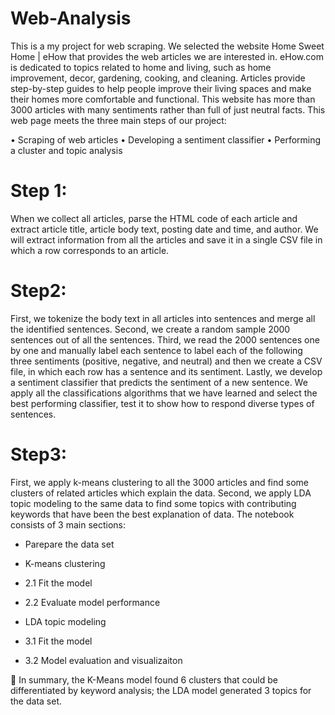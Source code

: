 # Web-Analysis
This is a my project for web scraping. We selected the website Home Sweet Home | eHow that provides the web articles we are interested in. eHow.com is dedicated to topics related to home and living, such as home
improvement, decor, gardening, cooking, and cleaning. Articles provide step-by-step guides to help people improve their living spaces and make their homes more comfortable and functional. This website has more than 3000 articles with many
sentiments rather than full of just neutral facts. This web page meets the three main steps of our project:

• Scraping of web articles
• Developing a sentiment classifier
• Performing a cluster and topic analysis

# Step 1:
When we collect all articles, parse the HTML code of each article and extract article title, article body text, posting date and time, and author. We will extract information
from all the articles and save it in a single CSV file in which a row corresponds to an article.

# Step2:

First, we tokenize the body text in all articles into sentences and merge all the identified sentences. Second, we create a random sample 2000 sentences out of all the sentences.
Third, we read the 2000 sentences one by one and manually label each sentence to label each of the following three sentiments (positive, negative, and neutral) and then we
create a CSV file, in which each row has a sentence and its sentiment. Lastly, we develop a sentiment classifier that predicts the sentiment of a new sentence. We apply
all the classifications algorithms that we have learned and select the best performing classifier, test it to show how to respond diverse types of sentences.
# Step3:

First, we apply k-means clustering to all the 3000 articles and find some clusters of related articles which explain the data. Second, we apply LDA topic modeling to the
same data to find some topics with contributing keywords that have been the best explanation of data.
The notebook consists of 3 main sections:

- Parepare the data set
- K-means clustering
  
- 2.1 Fit the model
- 2.2 Evaluate model performance
  
- LDA topic modeling
- 3.1 Fit the model
- 3.2 Model evaluation and visualizaiton
  
📌 In summary, the K-Means model found 6 clusters that could be differentiated by keyword analysis; the LDA model generated 3 topics for the data set.
